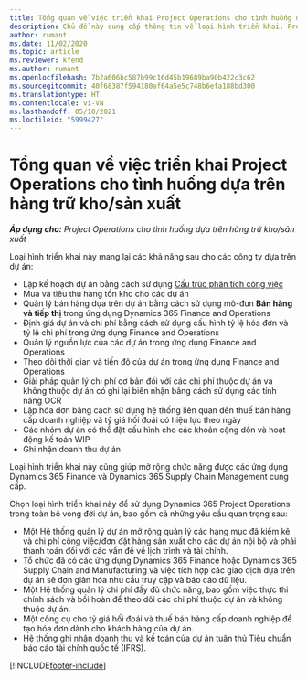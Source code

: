 ```yaml
---
title: Tổng quan về việc triển khai Project Operations cho tình huống dựa trên hàng trữ kho/sản xuất
description: Chủ đề này cung cấp thông tin về loại hình triển khai, Project Operations cho các tình huống dựa trên sản xuất/hàng trữ kho.
author: rumant
ms.date: 11/02/2020
ms.topic: article
ms.reviewer: kfend
ms.author: rumant
ms.openlocfilehash: 7b2a606bc587b99c16d45b19689ba90b422c3c62
ms.sourcegitcommit: 40f68387f594180af64a5e5c748b6efa188bd300
ms.translationtype: HT
ms.contentlocale: vi-VN
ms.lasthandoff: 05/10/2021
ms.locfileid: "5999427"
---
```

# <a name="project-operations-for-stockedproduction-based-scenarios-deployment-overview"></a>Tổng quan về việc triển khai Project Operations cho tình huống dựa trên hàng trữ kho/sản xuất

_**Áp dụng cho:** Project Operations cho tình huống dựa trên hàng trữ kho/sản xuất_


Loại hình triển khai này mang lại các khả năng sau cho các công ty dựa trên dự án:

- Lập kế hoạch dự án bằng cách sử dụng [Cấu trúc phân tích công việc](work-breakdown-structures.md)
- Mua và tiêu thụ hàng tồn kho cho các dự án
- Quản lý bán hàng dựa trên dự án bằng cách sử dụng mô-đun **Bán hàng và tiếp thị** trong ứng dụng Dynamics 365 Finance and Operations
- Định giá dự án và chi phí bằng cách sử dụng cấu hình tỷ lệ hóa đơn và tỷ lệ chi phí trong ứng dụng Finance and Operations
- Quản lý nguồn lực của các dự án trong ứng dụng Finance and Operations
- Theo dõi thời gian và tiến độ của dự án trong ứng dụng Finance and Operations
- Giải pháp quản lý chi phí cơ bản đối với các chi phí thuộc dự án và không thuộc dự án có ghi lại biên nhận bằng cách sử dụng các tính năng OCR
- Lập hóa đơn bằng cách sử dụng hệ thống liên quan đến thuế bán hàng cấp doanh nghiệp và tỷ giá hối đoái có hiệu lực theo ngày
- Các nhóm dự án có thể đặt cấu hình cho các khoản cộng dồn và hoạt động kế toán WIP
- Ghi nhận doanh thu dự án

Loại hình triển khai này cũng giúp mở rộng chức năng được các ứng dụng Dynamics 365 Finance và Dynamics 365 Supply Chain Management cung cấp.

Chọn loại hình triển khai này để sử dụng Dynamics 365 Project Operations trong toàn bộ vòng đời dự án, bao gồm cả những yêu cầu quan trọng sau:

- Một Hệ thống quản lý dự án mở rộng quản lý các hạng mục đã kiểm kê và chi phí công việc/đơn đặt hàng sản xuất cho các dự án nội bộ và phải thanh toán đối với các vấn đề về lịch trình và tài chính.
- Tổ chức đã có các ứng dụng Dynamics 365 Finance hoặc Dynamics 365 Supply Chain and Manufacturing và việc tích hợp các giao dịch dựa trên dự án sẽ đơn giản hóa nhu cầu truy cập và báo cáo dữ liệu.
- Một Hệ thống quản lý chi phí đầy đủ chức năng, bao gồm việc thực thi chính sách và bồi hoàn để theo dõi các chi phí thuộc dự án và không thuộc dự án.
- Một công cụ cho tỷ giá hối đoái và thuế bán hàng cấp doanh nghiệp để tạo hóa đơn dành cho khách hàng của dự án.
- Hệ thống ghi nhận doanh thu và kế toán của dự án tuân thủ Tiêu chuẩn báo cáo tài chính quốc tế (IFRS).



[!INCLUDE[footer-include](../includes/footer-banner.md)]